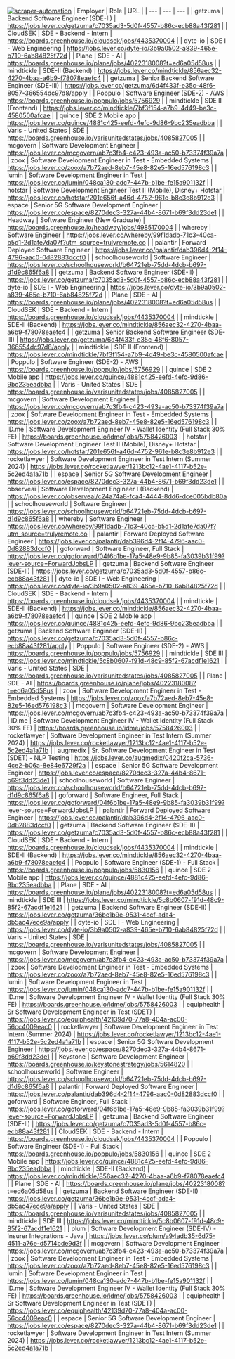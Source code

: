[![scraper-automation](https://github.com/azad-ali786/Job_Openings/actions/workflows/scraper-automation.yml/badge.svg)](https://github.com/azad-ali786/Job_Openings/actions/workflows/scraper-automation.yml)
| Employer | Role | URL |
| --- | --- | --- |
| getzuma | Backend Software Engineer (SDE-II) | https://jobs.lever.co/getzuma/c7035ad3-5d0f-4557-b86c-ecb88a43f281 |
| CloudSEK | SDE - Backend - Intern | https://boards.greenhouse.io/cloudsek/jobs/4435370004 |
| dyte-io | SDE I - Web Engineering | https://jobs.lever.co/dyte-io/3b9a0502-a839-465e-b710-6ab84825f72d |
| Plane | SDE - AI | https://boards.greenhouse.io/plane/jobs/4022318008?t=ed6a05d58us |
| mindtickle | SDE-II (Backend) | https://jobs.lever.co/mindtickle/856aec32-4270-4baa-a6b9-f78078eaefc4 |
| getzuma | Senior Backend Software Engineer (SDE-III) | https://jobs.lever.co/getzuma/6d4f433f-e35c-48f6-8057-366554dc97d8/apply |
| Poppulo | Software Engineer (SDE-2) - AWS | https://boards.greenhouse.io/poppulo/jobs/5756929 |
| mindtickle | SDE II (Frontend) | https://jobs.lever.co/mindtickle/7bf3f154-a7b9-4d49-be3c-4580500afcae |
| quince | SDE 2 Mobile app | https://jobs.lever.co/quince/4881c425-eefd-4efc-9d86-9bc235eadbba |
| Varis - United States | SDE | https://boards.greenhouse.io/varisunitedstates/jobs/4085827005 |
| mcgovern | Software Development Engineer | https://jobs.lever.co/mcgovern/ab7c3fb4-c423-493a-ac50-b73374f39a7a |
| zoox | Software Development Engineer in Test - Embedded Systems | https://jobs.lever.co/zoox/a7b72aed-8eb7-45e8-82e5-16ed576198c3 |
| lumin | Software Development Engineer in Test | https://jobs.lever.co/lumin/048ca130-adc7-447b-b1be-fe15a901132f |
| hotstar | Software Development Engineer Test II (Mobile), Disney+ Hotstar | https://jobs.lever.co/hotstar/201e656f-a46d-4752-961e-b8c3e8b912e3 |
| espace | Senior 5G Software Development Engineer | https://jobs.lever.co/espace/8270dec3-327a-44b4-8671-b69f3dd23de1 |
| Headway | Software Engineer (New Graduate) | https://boards.greenhouse.io/headway/jobs/4985170004 |
| whereby | Software Engineer | https://jobs.lever.co/whereby/99f1dadb-71c3-40ca-b5d1-2d1afe7da07f?utm_source=trulyremote.co |
| palantir | Forward Deployed Software Engineer | https://jobs.lever.co/palantir/dab396d4-2f14-4796-aac0-0d82883dccf0 |
| schoolhouseworld | Software Engineer | https://jobs.lever.co/schoolhouseworld/b64721eb-75dd-4dcb-b697-d1d9c865f6a8 |
| getzuma | Backend Software Engineer (SDE-II) | https://jobs.lever.co/getzuma/c7035ad3-5d0f-4557-b86c-ecb88a43f281 |
| dyte-io | SDE I - Web Engineering | https://jobs.lever.co/dyte-io/3b9a0502-a839-465e-b710-6ab84825f72d |
| Plane | SDE - AI | https://boards.greenhouse.io/plane/jobs/4022318008?t=ed6a05d58us |
| CloudSEK | SDE - Backend - Intern | https://boards.greenhouse.io/cloudsek/jobs/4435370004 |
| mindtickle | SDE-II (Backend) | https://jobs.lever.co/mindtickle/856aec32-4270-4baa-a6b9-f78078eaefc4 |
| getzuma | Senior Backend Software Engineer (SDE-III) | https://jobs.lever.co/getzuma/6d4f433f-e35c-48f6-8057-366554dc97d8/apply |
| mindtickle | SDE II (Frontend) | https://jobs.lever.co/mindtickle/7bf3f154-a7b9-4d49-be3c-4580500afcae |
| Poppulo | Software Engineer (SDE-2) - AWS | https://boards.greenhouse.io/poppulo/jobs/5756929 |
| quince | SDE 2 Mobile app | https://jobs.lever.co/quince/4881c425-eefd-4efc-9d86-9bc235eadbba |
| Varis - United States | SDE | https://boards.greenhouse.io/varisunitedstates/jobs/4085827005 |
| mcgovern | Software Development Engineer | https://jobs.lever.co/mcgovern/ab7c3fb4-c423-493a-ac50-b73374f39a7a |
| zoox | Software Development Engineer in Test - Embedded Systems | https://jobs.lever.co/zoox/a7b72aed-8eb7-45e8-82e5-16ed576198c3 |
| ID.me | Software Development Engineer IV - Wallet Identity (Full Stack 30% FE) | https://boards.greenhouse.io/idme/jobs/5758426003 |
| hotstar | Software Development Engineer Test II (Mobile), Disney+ Hotstar | https://jobs.lever.co/hotstar/201e656f-a46d-4752-961e-b8c3e8b912e3 |
| rocketlawyer | Software Development Engineer in Test Intern (Summer 2024) | https://jobs.lever.co/rocketlawyer/1213bc12-4ae1-4117-b52e-5c2ed4a1a71b |
| espace | Senior 5G Software Development Engineer | https://jobs.lever.co/espace/8270dec3-327a-44b4-8671-b69f3dd23de1 |
| observeai | Software Development Engineer I (Backend) | https://jobs.lever.co/observeai/c24a74a8-fca4-4444-8dd6-dce005bdb80a |
| schoolhouseworld | Software Engineer | https://jobs.lever.co/schoolhouseworld/b64721eb-75dd-4dcb-b697-d1d9c865f6a8 |
| whereby | Software Engineer | https://jobs.lever.co/whereby/99f1dadb-71c3-40ca-b5d1-2d1afe7da07f?utm_source=trulyremote.co |
| palantir | Forward Deployed Software Engineer | https://jobs.lever.co/palantir/dab396d4-2f14-4796-aac0-0d82883dccf0 |
| goforward | Software Engineer, Full Stack | https://jobs.lever.co/goforward/04f6b1be-17a5-48e9-9b85-fa3039b31f99?lever-source=ForwardJobsLP |
| getzuma | Backend Software Engineer (SDE-II) | https://jobs.lever.co/getzuma/c7035ad3-5d0f-4557-b86c-ecb88a43f281 |
| dyte-io | SDE I - Web Engineering | https://jobs.lever.co/dyte-io/3b9a0502-a839-465e-b710-6ab84825f72d |
| CloudSEK | SDE - Backend - Intern | https://boards.greenhouse.io/cloudsek/jobs/4435370004 |
| mindtickle | SDE-II (Backend) | https://jobs.lever.co/mindtickle/856aec32-4270-4baa-a6b9-f78078eaefc4 |
| quince | SDE 2 Mobile app | https://jobs.lever.co/quince/4881c425-eefd-4efc-9d86-9bc235eadbba |
| getzuma | Backend Software Engineer (SDE-II) | https://jobs.lever.co/getzuma/c7035ad3-5d0f-4557-b86c-ecb88a43f281/apply |
| Poppulo | Software Engineer (SDE-2) - AWS | https://boards.greenhouse.io/poppulo/jobs/5756929 |
| mindtickle | SDE III | https://jobs.lever.co/mindtickle/5c8b0607-f91d-48c9-85f2-67acdf1e1621 |
| Varis - United States | SDE | https://boards.greenhouse.io/varisunitedstates/jobs/4085827005 |
| Plane | SDE - AI | https://boards.greenhouse.io/plane/jobs/4022318008?t=ed6a05d58us |
| zoox | Software Development Engineer in Test - Embedded Systems | https://jobs.lever.co/zoox/a7b72aed-8eb7-45e8-82e5-16ed576198c3 |
| mcgovern | Software Development Engineer | https://jobs.lever.co/mcgovern/ab7c3fb4-c423-493a-ac50-b73374f39a7a |
| ID.me | Software Development Engineer IV - Wallet Identity (Full Stack 30% FE) | https://boards.greenhouse.io/idme/jobs/5758426003 |
| rocketlawyer | Software Development Engineer in Test Intern (Summer 2024) | https://jobs.lever.co/rocketlawyer/1213bc12-4ae1-4117-b52e-5c2ed4a1a71b |
| augmedix | Sr. Software Development Engineer in Test (SDET) - NLP Testing | https://jobs.lever.co/augmedix/0420f2ca-5736-4ce2-b06a-8e84e6729f2a |
| espace | Senior 5G Software Development Engineer | https://jobs.lever.co/espace/8270dec3-327a-44b4-8671-b69f3dd23de1 |
| schoolhouseworld | Software Engineer | https://jobs.lever.co/schoolhouseworld/b64721eb-75dd-4dcb-b697-d1d9c865f6a8 |
| goforward | Software Engineer, Full Stack | https://jobs.lever.co/goforward/04f6b1be-17a5-48e9-9b85-fa3039b31f99?lever-source=ForwardJobsLP |
| palantir | Forward Deployed Software Engineer | https://jobs.lever.co/palantir/dab396d4-2f14-4796-aac0-0d82883dccf0 |
| getzuma | Backend Software Engineer (SDE-II) | https://jobs.lever.co/getzuma/c7035ad3-5d0f-4557-b86c-ecb88a43f281 |
| CloudSEK | SDE - Backend - Intern | https://boards.greenhouse.io/cloudsek/jobs/4435370004 |
| mindtickle | SDE-II (Backend) | https://jobs.lever.co/mindtickle/856aec32-4270-4baa-a6b9-f78078eaefc4 |
| Poppulo | Software Engineer (SDE-1) - Full Stack | https://boards.greenhouse.io/poppulo/jobs/5830156 |
| quince | SDE 2 Mobile app | https://jobs.lever.co/quince/4881c425-eefd-4efc-9d86-9bc235eadbba |
| Plane | SDE - AI | https://boards.greenhouse.io/plane/jobs/4022318008?t=ed6a05d58us |
| mindtickle | SDE III | https://jobs.lever.co/mindtickle/5c8b0607-f91d-48c9-85f2-67acdf1e1621 |
| getzuma | Backend Software Engineer (SDE-II) | https://jobs.lever.co/getzuma/36be1b9e-9531-4ccf-ada4-db5ac47ece9a/apply |
| dyte-io | SDE I - Web Engineering | https://jobs.lever.co/dyte-io/3b9a0502-a839-465e-b710-6ab84825f72d |
| Varis - United States | SDE | https://boards.greenhouse.io/varisunitedstates/jobs/4085827005 |
| mcgovern | Software Development Engineer | https://jobs.lever.co/mcgovern/ab7c3fb4-c423-493a-ac50-b73374f39a7a |
| zoox | Software Development Engineer in Test - Embedded Systems | https://jobs.lever.co/zoox/a7b72aed-8eb7-45e8-82e5-16ed576198c3 |
| lumin | Software Development Engineer in Test | https://jobs.lever.co/lumin/048ca130-adc7-447b-b1be-fe15a901132f |
| ID.me | Software Development Engineer IV - Wallet Identity (Full Stack 30% FE) | https://boards.greenhouse.io/idme/jobs/5758426003 |
| equiphealth | Sr Software Development Engineer in Test (SDET) | https://jobs.lever.co/equiphealth/42139d70-77a8-404a-ac00-56cc4009eac0 |
| rocketlawyer | Software Development Engineer in Test Intern (Summer 2024) | https://jobs.lever.co/rocketlawyer/1213bc12-4ae1-4117-b52e-5c2ed4a1a71b |
| espace | Senior 5G Software Development Engineer | https://jobs.lever.co/espace/8270dec3-327a-44b4-8671-b69f3dd23de1 |
| Keystone | Software Development Engineer | https://boards.greenhouse.io/keystonestrategy/jobs/5614820 |
| schoolhouseworld | Software Engineer | https://jobs.lever.co/schoolhouseworld/b64721eb-75dd-4dcb-b697-d1d9c865f6a8 |
| palantir | Forward Deployed Software Engineer | https://jobs.lever.co/palantir/dab396d4-2f14-4796-aac0-0d82883dccf0 |
| goforward | Software Engineer, Full Stack | https://jobs.lever.co/goforward/04f6b1be-17a5-48e9-9b85-fa3039b31f99?lever-source=ForwardJobsLP |
| getzuma | Backend Software Engineer (SDE-II) | https://jobs.lever.co/getzuma/c7035ad3-5d0f-4557-b86c-ecb88a43f281 |
| CloudSEK | SDE - Backend - Intern | https://boards.greenhouse.io/cloudsek/jobs/4435370004 |
| Poppulo | Software Engineer (SDE-1) - Full Stack | https://boards.greenhouse.io/poppulo/jobs/5830156 |
| quince | SDE 2 Mobile app | https://jobs.lever.co/quince/4881c425-eefd-4efc-9d86-9bc235eadbba |
| mindtickle | SDE-II (Backend) | https://jobs.lever.co/mindtickle/856aec32-4270-4baa-a6b9-f78078eaefc4 |
| Plane | SDE - AI | https://boards.greenhouse.io/plane/jobs/4022318008?t=ed6a05d58us |
| getzuma | Backend Software Engineer (SDE-II) | https://jobs.lever.co/getzuma/36be1b9e-9531-4ccf-ada4-db5ac47ece9a/apply |
| Varis - United States | SDE | https://boards.greenhouse.io/varisunitedstates/jobs/4085827005 |
| mindtickle | SDE III | https://jobs.lever.co/mindtickle/5c8b0607-f91d-48c9-85f2-67acdf1e1621 |
| plum | Software Development Engineer (SDE-IV) - Insurer  Integrations - Java | https://jobs.lever.co/plum/a94adb35-6d75-4511-a76e-d5714bde9d3f |
| mcgovern | Software Development Engineer | https://jobs.lever.co/mcgovern/ab7c3fb4-c423-493a-ac50-b73374f39a7a |
| zoox | Software Development Engineer in Test - Embedded Systems | https://jobs.lever.co/zoox/a7b72aed-8eb7-45e8-82e5-16ed576198c3 |
| lumin | Software Development Engineer in Test | https://jobs.lever.co/lumin/048ca130-adc7-447b-b1be-fe15a901132f |
| ID.me | Software Development Engineer IV - Wallet Identity (Full Stack 30% FE) | https://boards.greenhouse.io/idme/jobs/5758426003 |
| equiphealth | Sr Software Development Engineer in Test (SDET) | https://jobs.lever.co/equiphealth/42139d70-77a8-404a-ac00-56cc4009eac0 |
| espace | Senior 5G Software Development Engineer | https://jobs.lever.co/espace/8270dec3-327a-44b4-8671-b69f3dd23de1 |
| rocketlawyer | Software Development Engineer in Test Intern (Summer 2024) | https://jobs.lever.co/rocketlawyer/1213bc12-4ae1-4117-b52e-5c2ed4a1a71b |
